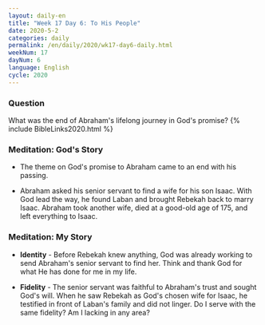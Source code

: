 ```yaml
---
layout: daily-en
title: "Week 17 Day 6: To His People"
date: 2020-5-2 
categories: daily
permalink: /en/daily/2020/wk17-day6-daily.html
weekNum: 17
dayNum: 6
language: English
cycle: 2020
---
```


### Question     
What was the end of Abraham's lifelong journey in God's promise?
{% include BibleLinks2020.html %}

### Meditation: God's Story   
+ The theme on God's promise to Abraham came to an end with his passing. 

+ Abraham asked his senior servant to find a wife for his son Isaac. With God lead the way, he found Laban and brought Rebekah back to marry Isaac. Abraham took another wife, died at a good-old age of 175, and left everything to Isaac. 

### Meditation: My Story   
+ **Identity** - Before Rebekah knew anything, God was already working to send Abraham's senior servant to find her. Think and thank God for what He has done for me in my life. 

+ **Fidelity** - The senior servant was faithful to Abraham's trust and sought God's will. When he saw Rebekah as God's chosen wife for Isaac, he testified in front of Laban's family and did not linger. Do I serve with the same fidelity? Am I lacking in any area?
